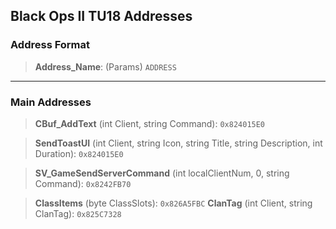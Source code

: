 ## Black Ops II TU18 Addresses

### Address Format
> **Address_Name**: (Params) `ADDRESS`
---
### Main Addresses
> **CBuf_AddText** (int Client, string Command): `0x824015E0`

> **SendToastUI** (int Client, string Icon, string Title, string Description, int Duration): `0x824015E0`

> **SV_GameSendServerCommand** (int localClientNum, 0, string Command): `0x8242FB70`

> **ClassItems** (byte ClassSlots): `0x826A5FBC`
> **ClanTag** (int Client, string ClanTag): `0x825C7328`